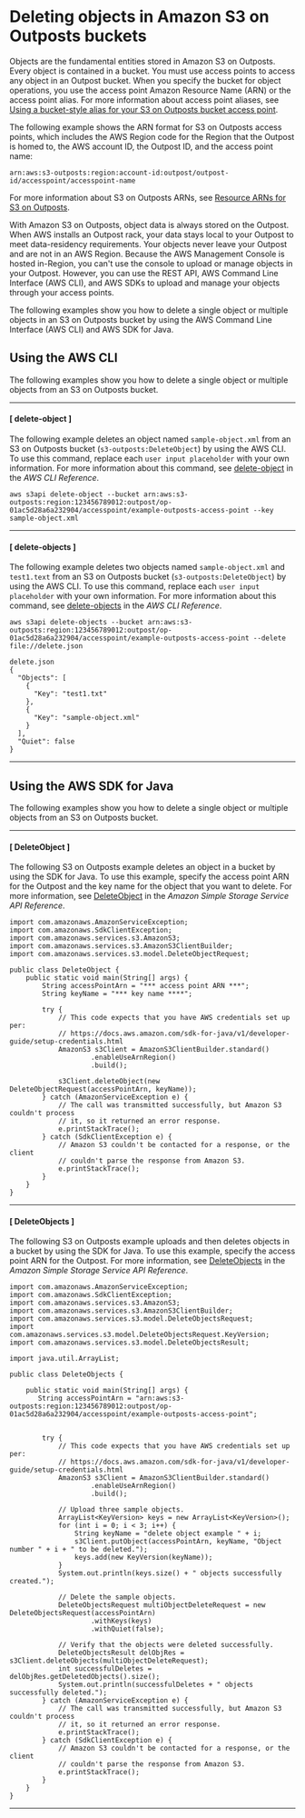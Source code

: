 # Deleting objects in Amazon S3 on Outposts buckets<a name="S3OutpostsDeleteObject"></a>

Objects are the fundamental entities stored in Amazon S3 on Outposts\. Every object is contained in a bucket\. You must use access points to access any object in an Outpost bucket\. When you specify the bucket for object operations, you use the access point Amazon Resource Name \(ARN\) or the access point alias\. For more information about access point aliases, see [Using a bucket\-style alias for your S3 on Outposts bucket access point](s3-outposts-access-points-alias.md)\.

The following example shows the ARN format for S3 on Outposts access points, which includes the AWS Region code for the Region that the Outpost is homed to, the AWS account ID, the Outpost ID, and the access point name:

```
arn:aws:s3-outposts:region:account-id:outpost/outpost-id/accesspoint/accesspoint-name
```

For more information about S3 on Outposts ARNs, see [Resource ARNs for S3 on Outposts](S3OutpostsIAM.md#S3OutpostsARN)\.

With Amazon S3 on Outposts, object data is always stored on the Outpost\. When AWS installs an Outpost rack, your data stays local to your Outpost to meet data\-residency requirements\. Your objects never leave your Outpost and are not in an AWS Region\. Because the AWS Management Console is hosted in\-Region, you can't use the console to upload or manage objects in your Outpost\. However, you can use the REST API, AWS Command Line Interface \(AWS CLI\), and AWS SDKs to upload and manage your objects through your access points\.

The following examples show you how to delete a single object or multiple objects in an S3 on Outposts bucket by using the AWS Command Line Interface \(AWS CLI\) and AWS SDK for Java\.

## Using the AWS CLI<a name="S3OutpostsDeleteObjectsCLI"></a>

The following examples show you how to delete a single object or multiple objects from an S3 on Outposts bucket\.







------
#### [ delete\-object ]

The following example deletes an object named `sample-object.xml` from an S3 on Outposts bucket \(`s3-outposts:DeleteObject`\) by using the AWS CLI\. To use this command, replace each `user input placeholder` with your own information\. For more information about this command, see [delete\-object](https://awscli.amazonaws.com/v2/documentation/api/latest/reference/s3api/delete-object.html) in the *AWS CLI Reference*\.

```
aws s3api delete-object --bucket arn:aws:s3-outposts:region:123456789012:outpost/op-01ac5d28a6a232904/accesspoint/example-outposts-access-point --key sample-object.xml
```

------
#### [ delete\-objects ]

The following example deletes two objects named `sample-object.xml` and `test1.text` from an S3 on Outposts bucket \(`s3-outposts:DeleteObject`\) by using the AWS CLI\. To use this command, replace each `user input placeholder` with your own information\. For more information about this command, see [delete\-objects](https://awscli.amazonaws.com/v2/documentation/api/latest/reference/s3api/delete-objects.html) in the *AWS CLI Reference*\.

```
aws s3api delete-objects --bucket arn:aws:s3-outposts:region:123456789012:outpost/op-01ac5d28a6a232904/accesspoint/example-outposts-access-point --delete file://delete.json

delete.json
{
  "Objects": [
    {
      "Key": "test1.txt"
    },
    {
      "Key": "sample-object.xml"
    }
  ],
  "Quiet": false
}
```

------

## Using the AWS SDK for Java<a name="S3OutpostsDeleteObjectsJava"></a>

The following examples show you how to delete a single object or multiple objects from an S3 on Outposts bucket\.

------
#### [ DeleteObject ]

The following S3 on Outposts example deletes an object in a bucket by using the SDK for Java\. To use this example, specify the access point ARN for the Outpost and the key name for the object that you want to delete\. For more information, see [DeleteObject](https://docs.aws.amazon.com/AmazonS3/latest/API/API_DeleteObject.html) in the *Amazon Simple Storage Service API Reference*\.

```
import com.amazonaws.AmazonServiceException;
import com.amazonaws.SdkClientException;
import com.amazonaws.services.s3.AmazonS3;
import com.amazonaws.services.s3.AmazonS3ClientBuilder;
import com.amazonaws.services.s3.model.DeleteObjectRequest;

public class DeleteObject {
    public static void main(String[] args) {
        String accessPointArn = "*** access point ARN ***";
        String keyName = "*** key name ****";

        try {
            // This code expects that you have AWS credentials set up per:
            // https://docs.aws.amazon.com/sdk-for-java/v1/developer-guide/setup-credentials.html
            AmazonS3 s3Client = AmazonS3ClientBuilder.standard()
                    .enableUseArnRegion()
                    .build();

            s3Client.deleteObject(new DeleteObjectRequest(accessPointArn, keyName));
        } catch (AmazonServiceException e) {
            // The call was transmitted successfully, but Amazon S3 couldn't process
            // it, so it returned an error response.
            e.printStackTrace();
        } catch (SdkClientException e) {
            // Amazon S3 couldn't be contacted for a response, or the client
            // couldn't parse the response from Amazon S3.
            e.printStackTrace();
        }
    }
}
```

------
#### [ DeleteObjects ]

The following S3 on Outposts example uploads and then deletes objects in a bucket by using the SDK for Java\. To use this example, specify the access point ARN for the Outpost\. For more information, see [DeleteObjects](https://docs.aws.amazon.com/AmazonS3/latest/API/API_DeleteObjects.html) in the *Amazon Simple Storage Service API Reference*\.

```
import com.amazonaws.AmazonServiceException;
import com.amazonaws.SdkClientException;
import com.amazonaws.services.s3.AmazonS3;
import com.amazonaws.services.s3.AmazonS3ClientBuilder;
import com.amazonaws.services.s3.model.DeleteObjectsRequest;
import com.amazonaws.services.s3.model.DeleteObjectsRequest.KeyVersion;
import com.amazonaws.services.s3.model.DeleteObjectsResult;

import java.util.ArrayList;

public class DeleteObjects {

    public static void main(String[] args) {
       String accessPointArn = "arn:aws:s3-outposts:region:123456789012:outpost/op-01ac5d28a6a232904/accesspoint/example-outposts-access-point";
        

        try {
            // This code expects that you have AWS credentials set up per:
            // https://docs.aws.amazon.com/sdk-for-java/v1/developer-guide/setup-credentials.html
            AmazonS3 s3Client = AmazonS3ClientBuilder.standard()
                    .enableUseArnRegion()
                    .build();

            // Upload three sample objects.
            ArrayList<KeyVersion> keys = new ArrayList<KeyVersion>();
            for (int i = 0; i < 3; i++) {
                String keyName = "delete object example " + i;
                s3Client.putObject(accessPointArn, keyName, "Object number " + i + " to be deleted.");
                keys.add(new KeyVersion(keyName));
            }
            System.out.println(keys.size() + " objects successfully created.");

            // Delete the sample objects.
            DeleteObjectsRequest multiObjectDeleteRequest = new DeleteObjectsRequest(accessPointArn)
                    .withKeys(keys)
                    .withQuiet(false);

            // Verify that the objects were deleted successfully.
            DeleteObjectsResult delObjRes = s3Client.deleteObjects(multiObjectDeleteRequest);
            int successfulDeletes = delObjRes.getDeletedObjects().size();
            System.out.println(successfulDeletes + " objects successfully deleted.");
        } catch (AmazonServiceException e) {
            // The call was transmitted successfully, but Amazon S3 couldn't process
            // it, so it returned an error response.
            e.printStackTrace();
        } catch (SdkClientException e) {
            // Amazon S3 couldn't be contacted for a response, or the client
            // couldn't parse the response from Amazon S3.
            e.printStackTrace();
        }
    }
}
```

------